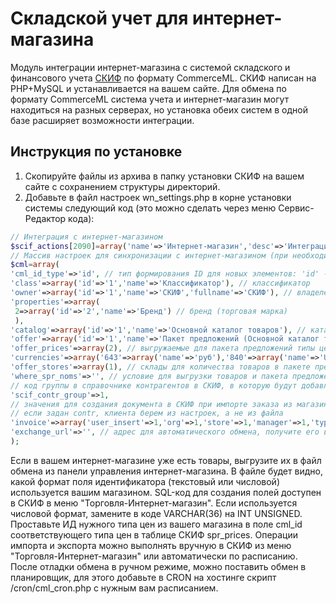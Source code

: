 # Складской учет для интернет-магазина
Модуль интеграции интернет-магазина с системой складского и финансового учета [СКИФ](https://www.webnice.biz/online-scif/) по формату CommerceML.
СКИФ написан на PHP+MySQL и устанавливается на вашем сайте. Для обмена по формату CommerceML система учета и интернет-магазин могут находиться на разных серверах, но установка обеих систем в одной базе расширяет возможности интеграции.
## Инструкция по установке
1. Скопируйте файлы из архива в папку установки СКИФ на вашем сайте с сохранением структуры директорий.
2. Добавьте в файл настроек wn_settings.php в корне установки системы следующий код (это можно сделать через меню Сервис-Редактор кода):
```php
// Интеграция с интернет-магазином
$scif_actions[2090]=array('name'=>'Интернет-магазин','desc'=>'Интеграция с интернет-магазином по CommerceML','file'=>'cml','menu'=>3);
// Массив настроек для синхронизации с интернет-магазином (при необходимости, замените в массиве ID на GUID)
$cml=array(
'cml_id_type'=>'id', // тип формирования ID для новых элементов: 'id' - числовой код=ID элемента СКИФ или 'uuid()' - GUID
'class'=>array('id'=>'1','name'=>'Классификатор'), // классификатор
'owner'=>array('id'=>'1','name'=>'СКИФ','fullname'=>'СКИФ'), // владелец
'properties'=>array(
 2=>array('id'=>'2','name'=>'Бренд') // бренд (торговая марка)
 ),
'catalog'=>array('id'=>'1','name'=>'Основной каталог товаров'), // каталог
'offer'=>array('id'=>'1','name'=>'Пакет предложений (Основной каталог товаров)'), // пакет предложений
'offer_prices'=>array(2), // выгружаемые для пакета предложений типы цен
'currencies'=>array('643'=>array('name'=>'руб'),'840'=>array('name'=>'USD'),'978'=>array('name'=>'EUR'),'980'=>array('name'=>'грн')),
'offer_stores'=>array(1), // склады для количества товаров в пакете предложений
'where_spr_noms'=>'', // условие для выгрузки товаров и пакета предложений, например, n.store1>0 или n.parent IN (1,2)
// код группы в справочнике контрагентов в СКИФ, в которую будут добавляться покупатели интернет-магазина
'scif_contr_group'=>1,
// значения для создания документа в СКИФ при импорте заказа из магазина
// если задан contr, клиента берем из настроек, а не из файла
'invoice'=>array('user_insert'=>1,'org'=>1,'store'=>1,'manager'=>1,'type'=>2,'price_type'=>2),
'exchange_url'=>'', // адрес для автоматического обмена, получите его в панели управления CMS интернет-магазина
);
```
Если в вашем интернет-магазине уже есть товары, выгрузите их в файл обмена из панели управления интернет-магазина.
В файле будет видно, какой формат поля идентификатора (текстовый или числовой) используется вашим магазином.
SQL-код для создания полей доступен в СКИФ в меню "Торговля-Интернет-магазин".
Если используется числовой формат, замените в коде VARCHAR(36) на INT UNSIGNED.
Проставьте ИД нужного типа цен из вашего магазина в поле cml_id соответствующего типа цен в таблице СКИФ spr_prices.
Операции импорта и экспорта можно выполнять вручную в СКИФ из меню "Торговля-Интернет-магазин" или автоматически по расписанию.
После отладки обмена в ручном режиме, можно поставить обмен в планировщик, для этого добавьте в CRON на хостинге скрипт /cron/cml_cron.php с нужным вам расписанием.